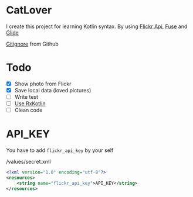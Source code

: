 # CatLover

I create this project for learning Kotlin syntax.
By using [Flickr Api](https://www.flickr.com/services/api/flickr.photos.search.html), [Fuse](https://github.com/kittinunf/Fuel) and [Glide](https://github.com/bumptech/glide)


[Gitignore](https://github.com/github/gitignore/blob/master/Android.gitignore) from Github

# Todo
- [x] Show photo from Flickr
- [x] Save local data (loved pictures)
- [ ] Write test
- [ ] [Use RxKotlin](https://github.com/ReactiveX/RxKotlin)
- [ ] Clean code

# API_KEY
You have to add `flickr_api_key` by your self

/values/secret.xml
```xml
<?xml version="1.0" encoding="utf-8"?>
<resources>
    <string name="flickr_api_key">API_KEY</string>
</resources>
```
